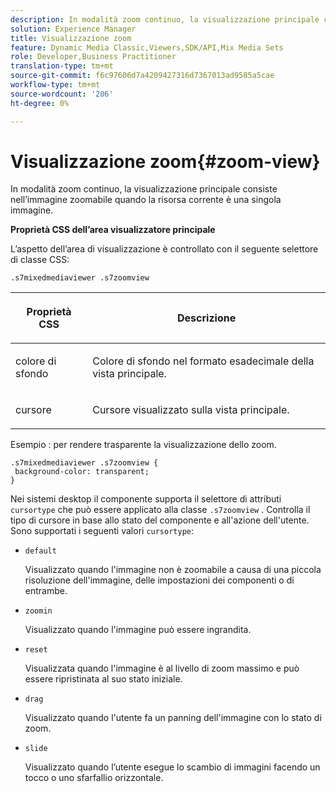 ```yaml
---
description: In modalità zoom continuo, la visualizzazione principale consiste nell’immagine zoomabile quando la risorsa corrente è una singola immagine.
solution: Experience Manager
title: Visualizzazione zoom
feature: Dynamic Media Classic,Viewers,SDK/API,Mix Media Sets
role: Developer,Business Practitioner
translation-type: tm+mt
source-git-commit: f6c97606d7a4209427316d7367013ad9585a5cae
workflow-type: tm+mt
source-wordcount: '206'
ht-degree: 0%

---
```



# Visualizzazione zoom{#zoom-view}

In modalità zoom continuo, la visualizzazione principale consiste nell’immagine zoomabile quando la risorsa corrente è una singola immagine.

<!--<a id="section_061E550C1C1D4DB2BD663A898895B38C"></a>-->

**Proprietà CSS dell’area visualizzatore principale**

L’aspetto dell’area di visualizzazione è controllato con il seguente selettore di classe CSS:

```
.s7mixedmediaviewer .s7zoomview
```

<table id="table_94EE3F5BBE4547C0B4943471CEE7EDE4"> 
 <thead> 
  <tr> 
   <th colname="col1" class="entry"> <p> Proprietà CSS </p> </th> 
   <th colname="col2" class="entry"> <p>Descrizione </p> </th> 
  </tr> 
 </thead>
 <tbody> 
  <tr> 
   <td colname="col1"> <p> <span class="codeph"> colore di sfondo  </span> </p> </td> 
   <td colname="col2"> <p> Colore di sfondo nel formato esadecimale della vista principale. </p> </td> 
  </tr> 
  <tr> 
   <td colname="col1"> <p> <span class="codeph"> cursore  </span> </p> </td> 
   <td colname="col2"> <p>Cursore visualizzato sulla vista principale. </p> </td> 
  </tr> 
 </tbody> 
</table>

Esempio : per rendere trasparente la visualizzazione dello zoom.

```
.s7mixedmediaviewer .s7zoomview { 
 background-color: transparent; 
}
```

Nei sistemi desktop il componente supporta il selettore di attributi `cursortype` che può essere applicato alla classe `.s7zoomview` . Controlla il tipo di cursore in base allo stato del componente e all&#39;azione dell&#39;utente. Sono supportati i seguenti valori `cursortype`:

* `default`

   Visualizzato quando l&#39;immagine non è zoomabile a causa di una piccola risoluzione dell&#39;immagine, delle impostazioni dei componenti o di entrambe.

* `zoomin`

   Visualizzato quando l&#39;immagine può essere ingrandita.

* `reset`

   Visualizzata quando l&#39;immagine è al livello di zoom massimo e può essere ripristinata al suo stato iniziale.

* `drag`

   Visualizzato quando l&#39;utente fa un panning dell&#39;immagine con lo stato di zoom.

* `slide`

   Visualizzato quando l’utente esegue lo scambio di immagini facendo un tocco o uno sfarfallio orizzontale.

